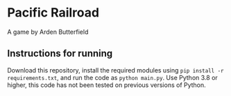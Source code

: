 # Pacific Railroad
A game by Arden Butterfield

## Instructions for running

Download this repository, install the required modules using 
`pip install -r requirements.txt`, and run the code as 
`python main.py`.
Use Python 3.8 or higher, this code has not been tested on previous
versions of Python.
